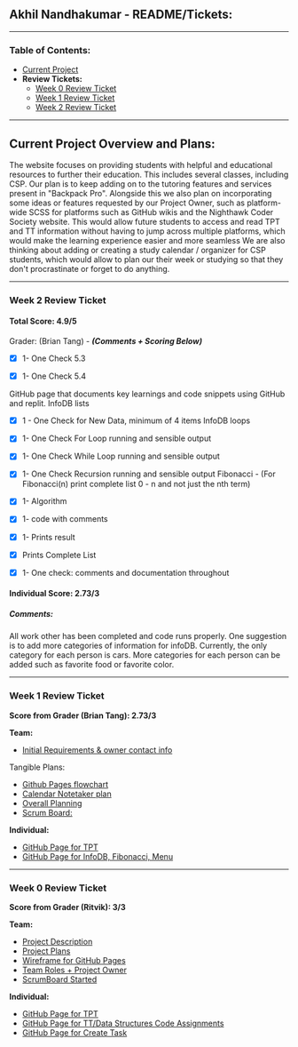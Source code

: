 ## Akhil Nandhakumar - README/Tickets:

***

### Table of Contents:
- [Current Project](#current-project-overview-and-plans)
- **Review Tickets:**
  - [Week 0 Review Ticket](#week-0-review-ticket)
  - [Week 1 Review Ticket](#week-1-review-ticket)
  - [Week 2 Review Ticket](#week-2-review-ticket)

***

## Current Project Overview and Plans:
The website focuses on providing students with 
helpful and educational resources to further 
their education. This includes several classes, 
including CSP. Our plan is to keep adding on to the 
tutoring features and services present in 
"Backpack Pro". Alongside this we also plan on 
incorporating some ideas or features requested 
by our Project Owner, such as platform-wide 
SCSS for platforms such as GitHub wikis and the 
Nighthawk Coder Society website. This would allow 
future students to access and read TPT and TT 
information without having to jump across multiple 
platforms, which would make the learning experience 
easier and more seamless We are also thinking about 
adding or creating a study calendar / organizer for 
CSP students, which would allow to plan our their 
week or studying so that they don't procrastinate or 
forget to do anything.

***

### Week 2 Review Ticket

#### Total Score: **4.9/5**
Grader: (Brian Tang) - 
_**(Comments + Scoring Below)**_

- [x]  1- One Check 5.3

- [x]  1- One Check 5.4

GitHub page that documents key learnings and code snippets using GitHub and replit.
InfoDB lists

- [x] 1 - One Check for New Data, minimum of 4 items
  InfoDB loops

- [x]  1- One Check For Loop running and sensible output

- [x]  1- One Check While Loop running and sensible output

- [x]  1- One Check Recursion running and sensible output
  Fibonacci - (For Fibonacci(n) print complete list 0 - n and not just the nth term)

- [x] 1- Algorithm
- [x] 1- code with comments
- [x] 1- Prints result
- [x] Prints Complete List

- [x]  1- One check: comments and documentation throughout

#### Individual Score: 2.73/3

##### Comments:

All work other has been completed and code runs properly. One suggestion is to add more categories of information for infoDB. Currently, the only category for each person is cars. More categories for each person can be added such as favorite food or favorite color.
***

### Week 1 Review Ticket
**Score from Grader (Brian Tang): 2.73/3**

**Team:** 
- [Initial Requirements & owner contact info](https://github.com/AkhilNandhakumar/Guython#project-plans)

Tangible Plans:

- [Github Pages flowchart](https://docs.google.com/drawings/d/1mogokqAFAM5HKk9fLhzz1qdr9THwx2xbRpUxEg_czEs/edit?usp=sharing)
- [Calendar Notetaker plan](https://docs.google.com/drawings/d/1zjt5Qdw6l88m8sk59pMLM-W7xGrRt5vsgfnX6R5dAaE/edit?usp=sharing)
- [Overall Planning](https://github.com/AkhilNandhakumar/Guython#project-plans)
- [Scrum Board:](https://github.com/AkhilNandhakumar/Guython/projects/1)

**Individual:**
- [GitHub Page for TPT](https://akhilnandhakumar.github.io/Akhil-Data-Structures/tpt)
- [GitHub Page for InfoDB, Fibonacci, Menu](https://akhilnandhakumar.github.io/Akhil-Data-Structures/tt)

***

### Week 0 Review Ticket
**Score from Grader (Ritvik): 3/3**

**Team:**
- [Project Description](https://github.com/AkhilNandhakumar/Guython#project-description)
- [Project Plans](https://github.com/AkhilNandhakumar/Guython#project-plans)
- [Wireframe for GitHub Pages](https://docs.google.com/drawings/d/1mogokqAFAM5HKk9fLhzz1qdr9THwx2xbRpUxEg_czEs/edit?usp=sharing)
- [Team Roles + Project Owner](https://github.com/AkhilNandhakumar/Guython#contributors)
- [ScrumBoard Started](https://github.com/AkhilNandhakumar/Guython/projects/1)

**Individual:**
- [GitHub Page for TPT](https://akhilnandhakumar.github.io/Akhil-Data-Structures/tpt)
- [GitHub Page for TT/Data Structures Code Assignments](https://akhilnandhakumar.github.io/Akhil-Data-Structures/tt)
- [GitHub Page for Create Task](https://akhilnandhakumar.github.io/Akhil-Data-Structures/ct)

